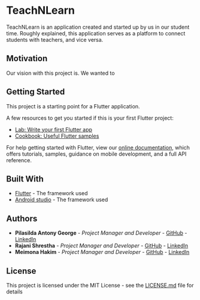 # TeachNLearn

TeachNLearn is an application created and started up by us in our student time. Roughly explained, this application serves as a platform to connect students with teachers, and vice versa.

## Motivation

Our vision with this project is. We wanted to


## Getting Started

This project is a starting point for a Flutter application.

A few resources to get you started if this is your first Flutter project:

- [Lab: Write your first Flutter app](https://flutter.io/docs/get-started/codelab)
- [Cookbook: Useful Flutter samples](https://flutter.io/docs/cookbook)

For help getting started with Flutter, view our 
[online documentation](https://flutter.io/docs), which offers tutorials, 
samples, guidance on mobile development, and a full API reference.

## Built With

* [Flutter](https://flutter.dev/) - The framework used
* [Android studio](https://developer.android.com/studio) - The framework used

## Authors

* **Pilasilda Antony George** - *Project Manager and Developer* - [GitHub](https://github.com/Pilasilda) - [LinkedIn](https://www.linkedin.com/in/pilasilda-a-george-9a9023150/)
* **Rajani Shrestha** - *Project Manager and Developer* - [GitHub](https://github.uio.no/rajanis) - [LinkedIn](https://www.linkedin.com/in/rajani-shrestha-2335aa150/)
* **Meimona Hakim** - *Project Manager and Developer* - [GitHub](https://github.com/mmhakim) - [LinkedIn](www.linkedin.com/in/meimona-hakim-6228a514b)


## License

This project is licensed under the MIT License - see the [LICENSE.md](LICENSE.md) file for details
